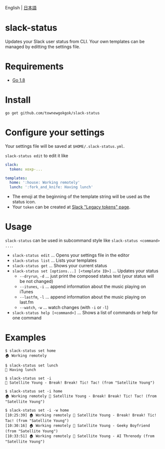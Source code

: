 English | [日本語](README.ja.md)

# slack-status

Updates your Slack user status from CLI.
Your own templates can be managed by editting the settings file.

# Requirements

- [Go 1.8](https://golang.org/)

# Install

```
go get github.com/townewgokgok/slack-status
```

# Configure your settings

Your settings file will be saved at `$HOME/.slack-status.yml`.

`slack-status edit` to edit it like

```yaml
slack:
  token: xoxp-...

templates:
  home: ':house: Working remotely'
  lunch: ':fork_and_knife: Having lunch'
```

- The emoji at the beginning of the template string will be used as the status icon.
- Your `token` can be created at [Slack "Legacy tokens" page](https://api.slack.com/custom-integrations/legacy-tokens).

# Usage

`slack-status` can be used in subcommand style like `slack-status <command> ...`.

- `slack-status edit` … Opens your settings file in the editor
- `slack-status list` … Lists your templates
- `slack-status get` … Shows your current status
- `slack-status set [options...] [<template ID>]` … Updates your status
  - `--dryrun`, `-d` … just print the composed status text (your status will be not changed)
  - `--itunes`, `-i` … append information about the music playing on iTunes
  - `--lastfm`, `-l` … append information about the music playing on last.fm
  - `--watch`, `-w` … watch changes (with `-i` or `-l`)
- `slack-status help [<command>]` … Shows a list of commands or help for one command

# Examples

```
$ slack-status set home
🏠 Working remotely
```

```
$ slack-status set lunch
🍴 Having lunch
```

```
$ slack-status set -i
🎵 Satellite Young - Break! Break! Tic! Tac! (from "Satellite Young")
```

```
$ slack-status set -i home
🏠 Working remotely 🎵 Satellite Young - Break! Break! Tic! Tac! (from "Satellite Young")
```

```
$ slack-status set -i -w home
[10:25:39] 🏠 Working remotely 🎵 Satellite Young - Break! Break! Tic! Tac! (from "Satellite Young")
[10:30:16] 🏠 Working remotely 🎵 Satellite Young - Geeky Boyfriend (from "Satellite Young")
[10:33:51] 🏠 Working remotely 🎵 Satellite Young - AI Threnody (from "Satellite Young")
```
